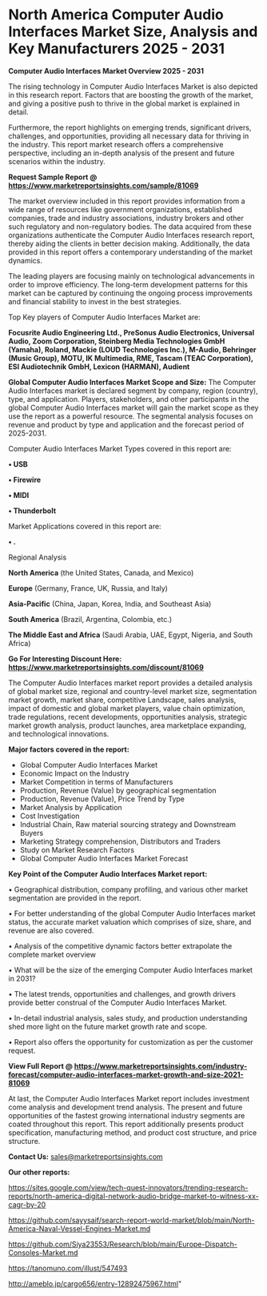 # North America Computer Audio Interfaces Market Size, Analysis and Key Manufacturers 2025 - 2031

<Strong> Computer Audio Interfaces Market Overview 2025 - 2031</strong>

The rising technology in Computer Audio Interfaces Market is also depicted in this research report. Factors that are boosting the growth of the market, and giving a positive push to thrive in the global market is explained in detail.

Furthermore, the report highlights on emerging trends, significant drivers, challenges, and opportunities, providing all necessary data for thriving in the industry. This report market research offers a comprehensive perspective, including an in-depth analysis of the present and future scenarios within the industry.

<strong>Request Sample Report @ <a href=https://www.marketreportsinsights.com/sample/81069>https://www.marketreportsinsights.com/sample/81069</a></strong>

The market overview included in this report provides information from a wide range of resources like government organizations, established companies, trade and industry associations, industry brokers and other such regulatory and non-regulatory bodies. The data acquired from these organizations authenticate the Computer Audio Interfaces research report, thereby aiding the clients in better decision making. Additionally, the data provided in this report offers a contemporary understanding of the market dynamics.

The leading players are focusing mainly on technological advancements in order to improve efficiency. The long-term development patterns for this market can be captured by continuing the ongoing process improvements and financial stability to invest in the best strategies.

Top Key players of Computer Audio Interfaces Market are:

<strong>Focusrite Audio Engineering Ltd., PreSonus Audio Electronics, Universal Audio, Zoom Corporation, Steinberg Media Technologies GmbH (Yamaha), Roland, Mackie (LOUD Technologies Inc.), M-Audio, Behringer (Music Group), MOTU, IK Multimedia, RME, Tascam (TEAC Corporation), ESI Audiotechnik GmbH, Lexicon (HARMAN), Audient</strong>

<strong><b>Global Computer Audio Interfaces Market Scope and Size:</b></strong>
The Computer Audio Interfaces market is declared segment by company, region (country), type, and application. Players, stakeholders, and other participants in the global Computer Audio Interfaces market will gain the market scope as they use the report as a powerful resource. The segmental analysis focuses on revenue and product by type and application and the forecast period of 2025-2031.

Computer Audio Interfaces Market Types covered in this report are:

<strong>• USB

• Firewire

• MIDI

• Thunderbolt</strong>

Market Applications covered in this report are:

<strong>• .</strong> 

Regional Analysis

<strong>North America</strong> (the United States, Canada, and Mexico)

<strong>Europe</strong> (Germany, France, UK, Russia, and Italy)

<strong>Asia-Pacific</strong> (China, Japan, Korea, India, and Southeast Asia)

<strong>South America</strong> (Brazil, Argentina, Colombia, etc.)

<strong>The Middle East and Africa</strong> (Saudi Arabia, UAE, Egypt, Nigeria, and South Africa)

<strong>Go For Interesting Discount Here: <a href=https://www.marketreportsinsights.com/discount/81069>https://www.marketreportsinsights.com/discount/81069</a></strong>

The Computer Audio Interfaces market report provides a detailed analysis of global market size, regional and country-level market size, segmentation market growth, market share, competitive Landscape, sales analysis, impact of domestic and global market players, value chain optimization, trade regulations, recent developments, opportunities analysis, strategic market growth analysis, product launches, area marketplace expanding, and technological innovations.

<strong><b>Major factors covered in the report:</b></strong>
<ul>
  <li>Global Computer Audio Interfaces Market </li>
  <li>Economic Impact on the Industry</li>
  <li>Market Competition in terms of Manufacturers</li>
  <li>Production, Revenue (Value) by geographical segmentation</li>
  <li>Production, Revenue (Value), Price Trend by Type</li>
  <li>Market Analysis by Application</li>
  <li>Cost Investigation</li>
  <li>Industrial Chain, Raw material sourcing strategy and Downstream Buyers</li>
  <li>Marketing Strategy comprehension, Distributors and Traders</li>
  <li>Study on Market Research Factors</li>
  <li>Global Computer Audio Interfaces Market Forecast</li>
</ul>

<strong><b>Key Point of the Computer Audio Interfaces Market report:</b></strong>

• Geographical distribution, company profiling, and various other market segmentation are provided in the report.

• For better understanding of the global Computer Audio Interfaces market status, the accurate market valuation which comprises of size, share, and revenue are also covered.

• Analysis of the competitive dynamic factors better extrapolate the complete market overview

• What will be the size of the emerging Computer Audio Interfaces market in 2031?

• The latest trends, opportunities and challenges, and growth drivers provide better construal of the Computer Audio Interfaces Market.

• In-detail industrial analysis, sales study, and production understanding shed more light on the future market growth rate and scope.

• Report also offers the opportunity for customization as per the customer request.

<strong><b>View Full Report @ <a href=https://www.marketreportsinsights.com/industry-forecast/computer-audio-interfaces-market-growth-and-size-2021-81069>https://www.marketreportsinsights.com/industry-forecast/computer-audio-interfaces-market-growth-and-size-2021-81069</a></b></strong>


At last, the Computer Audio Interfaces Market report includes investment come analysis and development trend analysis. The present and future opportunities of the fastest growing international industry segments are coated throughout this report. This report additionally presents product specification, manufacturing method, and product cost structure, and price structure.

<strong>Contact Us:</strong>
sales@marketreportsinsights.com

<strong>Our other reports:</strong>

<a href=https://sites.google.com/view/tech-quest-innovators/trending-research-reports/north-america-digital-network-audio-bridge-market-to-witness-xx-cagr-by-20>https://sites.google.com/view/tech-quest-innovators/trending-research-reports/north-america-digital-network-audio-bridge-market-to-witness-xx-cagr-by-20</a>

<a href=https://github.com/sayysaif/search-report-world-market/blob/main/North-America-Naval-Vessel-Engines-Market.md>https://github.com/sayysaif/search-report-world-market/blob/main/North-America-Naval-Vessel-Engines-Market.md</a>

<a href=https://github.com/Siya23553/Research/blob/main/Europe-Dispatch-Consoles-Market.md>https://github.com/Siya23553/Research/blob/main/Europe-Dispatch-Consoles-Market.md</a>

<a href=https://tanomuno.com/illust/547493>https://tanomuno.com/illust/547493</a>

<a href=http://ameblo.jp/cargo656/entry-12892475967.html>http://ameblo.jp/cargo656/entry-12892475967.html</a>"
